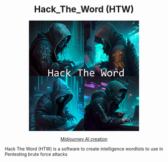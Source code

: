 <h1 align="center"> Hack_The_Word (HTW) </h1>
<p align="center">
  <img src="https://raw.githubusercontent.com/RickDeckcard/Hack_The_Word/main/INFOGRAFIAS/hack_the_word_logo.png" width="350" title="Hack The Word logo create with Midjourney AI" alt="Image created with Midjourney AI">
</p>
<p align="center">
<a href="https://www.midjourney.com/">Midjourney AI creation</a>
</p>
Hack The Word (HTW) is a software to create intelligence wordlists to use in Pentesting brute force attacks
